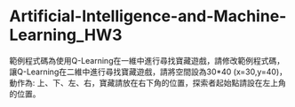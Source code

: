 # Artificial-Intelligence-and-Machine-Learning_HW3
範例程式碼為使用Q-Learning在一維中進行尋找寶藏遊戲，請修改範例程式碼，讓Q-Learning在二維中進行尋找寶藏遊戲，請將空間設為30*40 (x=30,y=40)，動作為: 上、下、左、右，寶藏請放在右下角的位置，探索者起始點請設在左上角的位置。
